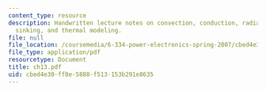 ```yaml
---
content_type: resource
description: Handwritten lecture notes on convection, conduction, radiation, heat
  sinking, and thermal modeling.
file: null
file_location: /coursemedia/6-334-power-electronics-spring-2007/cbed4e30ff8e5888f513153b291e8635_ch13.pdf
file_type: application/pdf
resourcetype: Document
title: ch13.pdf
uid: cbed4e30-ff8e-5888-f513-153b291e8635
---
```

